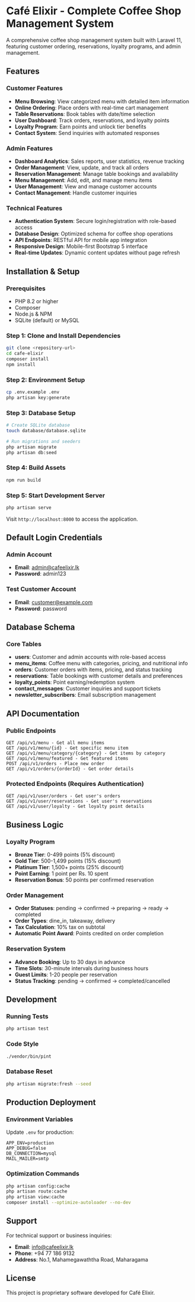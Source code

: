 # Café Elixir - Complete Coffee Shop Management System

A comprehensive coffee shop management system built with Laravel 11, featuring customer ordering, reservations, loyalty programs, and admin management.

## Features

### Customer Features
- **Menu Browsing**: View categorized menu with detailed item information
- **Online Ordering**: Place orders with real-time cart management
- **Table Reservations**: Book tables with date/time selection
- **User Dashboard**: Track orders, reservations, and loyalty points
- **Loyalty Program**: Earn points and unlock tier benefits
- **Contact System**: Send inquiries with automated responses

### Admin Features
- **Dashboard Analytics**: Sales reports, user statistics, revenue tracking
- **Order Management**: View, update, and track all orders
- **Reservation Management**: Manage table bookings and availability
- **Menu Management**: Add, edit, and manage menu items
- **User Management**: View and manage customer accounts
- **Contact Management**: Handle customer inquiries

### Technical Features
- **Authentication System**: Secure login/registration with role-based access
- **Database Design**: Optimized schema for coffee shop operations
- **API Endpoints**: RESTful API for mobile app integration
- **Responsive Design**: Mobile-first Bootstrap 5 interface
- **Real-time Updates**: Dynamic content updates without page refresh

## Installation & Setup

### Prerequisites
- PHP 8.2 or higher
- Composer
- Node.js & NPM
- SQLite (default) or MySQL

### Step 1: Clone and Install Dependencies
```bash
git clone <repository-url>
cd cafe-elixir
composer install
npm install
```

### Step 2: Environment Setup
```bash
cp .env.example .env
php artisan key:generate
```

### Step 3: Database Setup
```bash
# Create SQLite database
touch database/database.sqlite

# Run migrations and seeders
php artisan migrate
php artisan db:seed
```

### Step 4: Build Assets
```bash
npm run build
```

### Step 5: Start Development Server
```bash
php artisan serve
```

Visit `http://localhost:8000` to access the application.

## Default Login Credentials

### Admin Account
- **Email**: admin@cafeelixir.lk
- **Password**: admin123

### Test Customer Account
- **Email**: customer@example.com
- **Password**: password

## Database Schema

### Core Tables
- **users**: Customer and admin accounts with role-based access
- **menu_items**: Coffee menu with categories, pricing, and nutritional info
- **orders**: Customer orders with items, pricing, and status tracking
- **reservations**: Table bookings with customer details and preferences
- **loyalty_points**: Point earning/redemption system
- **contact_messages**: Customer inquiries and support tickets
- **newsletter_subscribers**: Email subscription management

## API Documentation

### Public Endpoints
```
GET /api/v1/menu - Get all menu items
GET /api/v1/menu/{id} - Get specific menu item
GET /api/v1/menu/category/{category} - Get items by category
GET /api/v1/menu/featured - Get featured items
POST /api/v1/orders - Place new order
GET /api/v1/orders/{orderId} - Get order details
```

### Protected Endpoints (Requires Authentication)
```
GET /api/v1/user/orders - Get user's orders
GET /api/v1/user/reservations - Get user's reservations
GET /api/v1/user/loyalty - Get loyalty point details
```

## Business Logic

### Loyalty Program
- **Bronze Tier**: 0-499 points (5% discount)
- **Gold Tier**: 500-1,499 points (15% discount)
- **Platinum Tier**: 1,500+ points (25% discount)
- **Point Earning**: 1 point per Rs. 10 spent
- **Reservation Bonus**: 50 points per confirmed reservation

### Order Management
- **Order Statuses**: pending → confirmed → preparing → ready → completed
- **Order Types**: dine_in, takeaway, delivery
- **Tax Calculation**: 10% tax on subtotal
- **Automatic Point Award**: Points credited on order completion

### Reservation System
- **Advance Booking**: Up to 30 days in advance
- **Time Slots**: 30-minute intervals during business hours
- **Guest Limits**: 1-20 people per reservation
- **Status Tracking**: pending → confirmed → completed/cancelled

## Development

### Running Tests
```bash
php artisan test
```

### Code Style
```bash
./vendor/bin/pint
```

### Database Reset
```bash
php artisan migrate:fresh --seed
```

## Production Deployment

### Environment Variables
Update `.env` for production:
```
APP_ENV=production
APP_DEBUG=false
DB_CONNECTION=mysql
MAIL_MAILER=smtp
```

### Optimization Commands
```bash
php artisan config:cache
php artisan route:cache
php artisan view:cache
composer install --optimize-autoloader --no-dev
```

## Support

For technical support or business inquiries:
- **Email**: info@cafeelixir.lk
- **Phone**: +94 77 186 9132
- **Address**: No.1, Mahamegawaththa Road, Maharagama

## License

This project is proprietary software developed for Café Elixir.